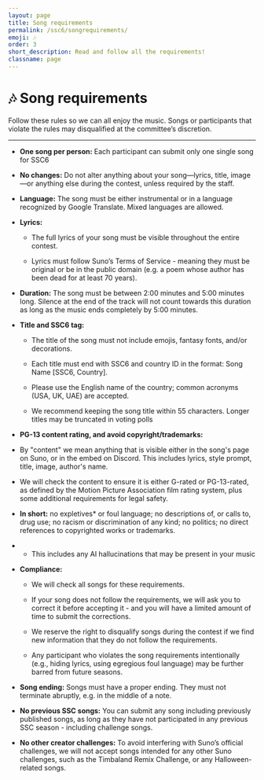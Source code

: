 ```yaml
---
layout: page
title: Song requirements
permalink: /ssc6/songrequirements/
emoji: 🎶
order: 3
short_description: Read and follow all the requirements!
classname: page
---
```


# 🎶 Song requirements

Follow these rules so we can all enjoy the music. Songs or participants that violate the rules may disqualified at the committee’s discretion.
___

* **One song per person:** Each participant can submit only one single song for SSC6

* **No changes:** Do not alter anything about your song—lyrics, title, image—or anything else during the contest, unless required by the staff.

* **Language:** The song must be either instrumental or in a language recognized by Google Translate. Mixed languages are allowed. 

* **Lyrics:** 

   * The full lyrics of your song must be visible throughout the entire contest. 
   
   * Lyrics must follow Suno’s Terms of Service - meaning they must be original or be in the public domain (e.g. a poem whose author has been dead for at least 70 years).

* **Duration:** The song must be between 2:00 minutes and 5:00 minutes long. Silence at the end of the track will not count towards this duration as long as the music ends completely by 5:00 minutes.

* **Title and SSC6 tag:**
   * The title of the song must not include emojis, fantasy fonts, and/or decorations.
   
   * Each title must end with SSC6 and country ID in the format:  Song Name [SSC6, Country].

   * Please use the English name of the country; common acronyms (USA, UK, UAE) are accepted.

   * We recommend keeping the song title within 55 characters. Longer titles may be truncated in voting polls


* **PG-13 content rating, and avoid copyright/trademarks:**

* By "content" we mean anything that is visible either in the song's page on Suno, or in the embed on Discord. This includes lyrics, style prompt, title, image, author's name.

* We will check the content to ensure it is either G-rated or PG-13-rated, as defined by the Motion Picture Association film rating system, plus some additional requirements for legal safety.

* **In short:** no expletives* or foul language; no descriptions of, or calls to, drug use; no racism or discrimination of any kind; no politics; no direct references to copyrighted works or trademarks.

* * This includes any AI hallucinations that may be present in your music


* **Compliance:**

   * We will check all songs for these requirements. 
   
   * If your song does not follow the requirements, we will ask you to correct it before accepting it - and you will have a limited amount of time to submit the corrections. 
   
   * We reserve the right to disqualify songs during the contest if we find new information that they do not follow the requirements. 

   * Any participant who violates the song requirements intentionally (e.g., hiding lyrics, using egregious foul language) may be further barred from future seasons.

* **Song ending:** Songs must have a proper ending. They must not terminate abruptly, e.g. in the middle of a note.

* **No previous SSC songs:** You can submit any song including previously published songs, as long as they have not participated in any previous SSC season - including challenge songs. 

* **No other creator challenges:** To avoid interfering with Suno’s official challenges, we will not accept songs intended for any other Suno challenges, such as the Timbaland Remix Challenge, or any Halloween-related songs. 
